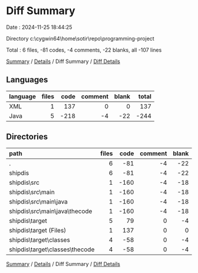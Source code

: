# Diff Summary

Date : 2024-11-25 18:44:25

Directory c:\\cygwin64\\home\\sotir\\repo\\programming-project

Total : 6 files,  -81 codes, -4 comments, -22 blanks, all -107 lines

[Summary](results.md) / [Details](details.md) / Diff Summary / [Diff Details](diff-details.md)

## Languages
| language | files | code | comment | blank | total |
| :--- | ---: | ---: | ---: | ---: | ---: |
| XML | 1 | 137 | 0 | 0 | 137 |
| Java | 5 | -218 | -4 | -22 | -244 |

## Directories
| path | files | code | comment | blank | total |
| :--- | ---: | ---: | ---: | ---: | ---: |
| . | 6 | -81 | -4 | -22 | -107 |
| shipdis | 6 | -81 | -4 | -22 | -107 |
| shipdis\\src | 1 | -160 | -4 | -18 | -182 |
| shipdis\\src\\main | 1 | -160 | -4 | -18 | -182 |
| shipdis\\src\\main\\java | 1 | -160 | -4 | -18 | -182 |
| shipdis\\src\\main\\java\\thecode | 1 | -160 | -4 | -18 | -182 |
| shipdis\\target | 5 | 79 | 0 | -4 | 75 |
| shipdis\\target (Files) | 1 | 137 | 0 | 0 | 137 |
| shipdis\\target\\classes | 4 | -58 | 0 | -4 | -62 |
| shipdis\\target\\classes\\thecode | 4 | -58 | 0 | -4 | -62 |

[Summary](results.md) / [Details](details.md) / Diff Summary / [Diff Details](diff-details.md)